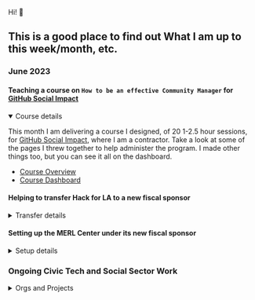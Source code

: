 Hi! 👋

## This is a good place to find out What I am up to this week/month, etc.
### June 2023
#### Teaching a course on `How to be an effective Community Manager` for [GitHub Social Impact](https://socialimpact.github.com)
<details open>
<summary>Course details</summary>

This month I am delivering a course I designed, of 20 1-2.5 hour sessions, for [GitHub Social Impact](https://socialimpact.github.com), where I am a contractor.  Take a look at some of the pages I threw together to help administer the program.  I made other things too, but you can see it all on the dashboard.
- [Course Overview](https://dpgoscm.github.io/community-manager-training/overview.html)
- [Course Dashboard](https://dpgoscm.github.io/community-manager-training/)

</details>

#### Helping to transfer Hack for LA to a new fiscal sponsor
<details>
<summary>Transfer details</summary>

Moving Hack for LA from Code for America to Civic Tech Structure, Inc. 501(c)(3) aka CTS
</details>


#### Setting up the MERL Center under its new fiscal sponsor
<details>
<summary>Setup details</summary>

GitHub Social Impact transfered ownership of the MERL Center to CTS in May, and we are finishing the setup of the new tools, transfer of assets from 3 parties, hiring team members and making changes to the website.

</details>

### Ongoing Civic Tech and Social Sector Work
<details>
<summary>Orgs and Projects</summary>
  
- I created a non profit called [Civic Tech Structure](https://civictechstructure.org) and I serve as its president.  
- I am the current volunteer Executive Director of [Hack for LA](https://www.hackforla.org/). 

</details>
